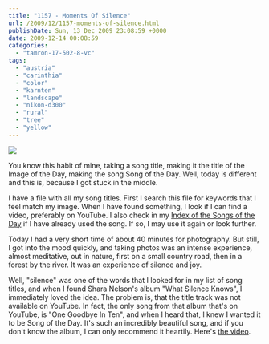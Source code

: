 ```yaml
---
title: "1157 - Moments Of Silence"
url: /2009/12/1157-moments-of-silence.html
publishDate: Sun, 13 Dec 2009 23:08:59 +0000
date: 2009-12-14 00:08:59
categories: 
  - "tamron-17-502-8-vc"
tags: 
  - "austria"
  - "carinthia"
  - "color"
  - "karnten"
  - "landscape"
  - "nikon-d300"
  - "rural"
  - "tree"
  - "yellow"
---
```

<a target="_blank" href="https://d25zfm9zpd7gm5.cloudfront.net/1200x1200/2009/20091213_130217_ps.jpg"><img src="https://d25zfm9zpd7gm5.cloudfront.net/0600x0600/2009/20091213_130217_ps.jpg" /></a>

You know this habit of mine, taking a song title, making it the title of the Image of the Day, making the song Song of the Day. Well, today is different and this is, because I got stuck in the middle.

I have a file with all my song titles. First I search this file for keywords that I feel match my image. When I have found something, I look if I can find a video, preferably on YouTube. I also check in my <a target="_blank" href="/index-of-the-songs-of-the-day">Index of the Songs of the Day</a> if I have already used the song. If so, I may use it again or look further.

<a target="_blank" href="https://d25zfm9zpd7gm5.cloudfront.net/1200x1200/2009/20091213_123844_ps.jpg"><img style="margin: 0pt 10px 0pt 0px; float: left;" src="https://d25zfm9zpd7gm5.cloudfront.net/0150x0150/2009/20091213_123844_ps.jpg" alt="" border="0" /></a> Today I had a very short time of about 40 minutes for photography. But still, I got into the mood quickly, and taking photos was an intense experience, almost meditative, out in nature, first on a small country road, then in a forest by the river. It was an experience of silence and joy. 

 Well, "silence" was one of the words that I looked for in my list of song titles, and when I found Shara Nelson's album "What Silence Knows", I immediately loved the idea. The problem is, that the title track was not available on YouTube. In fact, the only song from that album that's on YouTube, is "One Goodbye In Ten", and when I heard that, I knew I wanted it to be Song of the Day. It's such an incredibly beautiful song, and if you don't know the album, I can only recommend it heartily. Here's <a target="_blank" href="http://www.youtube.com/watch?v=51ZJJVFFACY">the video</a>.

